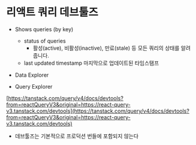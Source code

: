 # 리액트 쿼리 데브툴즈

- Shows queries (by key)
    - status of queries
        - 활성(active), 비활성(inactive), 만료(stale) 등 모든 쿼리의 상태를 알려줍니다.
    - last updated timestamp 마지막으로 업데이트된 타임스탬프

- Data Explorer
- Query Explorer

[https://tanstack.com/query/v4/docs/devtools?from=reactQueryV3&original=https://react-query-v3.tanstack.com/devtools](https://tanstack.com/query/v4/docs/devtools?from=reactQueryV3&original=https://react-query-v3.tanstack.com/devtools)

- 데브툴즈는 기본적으로 프로덕션 번들에 포함되지 않는다